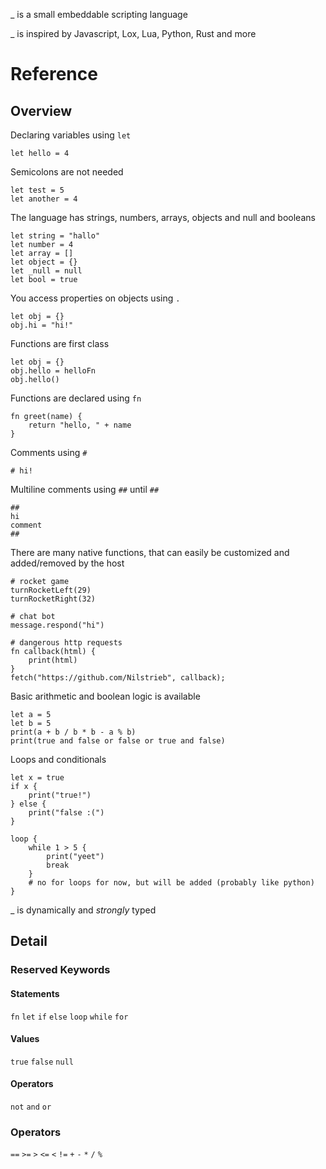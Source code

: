 _ is a small embeddable scripting language

_ is inspired by Javascript, Lox, Lua, Python, Rust and more

# Reference

## Overview

Declaring variables using `let`

```
let hello = 4
```

Semicolons are not needed

```
let test = 5
let another = 4
```

The language has strings, numbers, arrays, objects and null and booleans

```
let string = "hallo"
let number = 4
let array = []
let object = {}
let _null = null
let bool = true
```

You access properties on objects using `.`

```
let obj = {}
obj.hi = "hi!"
```

Functions are first class

```
let obj = {}
obj.hello = helloFn
obj.hello()
```

Functions are declared using `fn`

```
fn greet(name) {
    return "hello, " + name
}
```

Comments using `#`
```
# hi!
```

Multiline comments using `##` until `##`
```
##
hi
comment
##
```

There are many native functions, that can easily be customized and added/removed by the host

```
# rocket game
turnRocketLeft(29)
turnRocketRight(32)

# chat bot
message.respond("hi")

# dangerous http requests
fn callback(html) {
    print(html)
}
fetch("https://github.com/Nilstrieb", callback);
```

Basic arithmetic and boolean logic is available

```
let a = 5
let b = 5
print(a + b / b * b - a % b)
print(true and false or false or true and false)
```

Loops and conditionals

```
let x = true
if x {
    print("true!")
} else {
    print("false :(")
}

loop {
    while 1 > 5 {
        print("yeet")
        break
    }
    # no for loops for now, but will be added (probably like python)
}
```

_ is dynamically and *strongly* typed

## Detail

### Reserved Keywords

#### Statements
`fn`
`let`
`if`
`else`
`loop`
`while`
`for`

#### Values
`true`
`false`
`null`

#### Operators
`not`
`and`
`or`

### Operators
`==`
`>=`
`>`
`<=`
`<`
`!=`
`+`
`-`
`*`
`/`
`%`